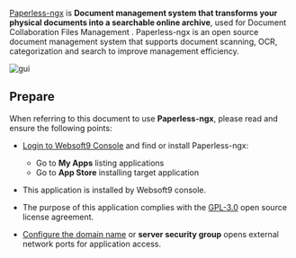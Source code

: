 [Paperless-ngx](https://docs.paperless-ngx.com ) is **Document management system that transforms your physical documents into a searchable online archive**, used for Document Collaboration Files Management . Paperless-ngx is an open source document management system that supports document scanning, OCR, categorization and search to improve management efficiency.


![gui](http://libs.websoft9.com/Websoft9/DocsPicture/zh/paperlessngx/paperlessngx-gui-websoft9.png)


## Prepare

When referring to this document to use **Paperless-ngx**, please read and ensure the following points:

- [Login to Websoft9 Console](./login-console) and find or install Paperless-ngx:
  - Go to **My Apps** listing applications 
  - Go to **App Store** installing target application

- This application is installed by Websoft9 console.


- The purpose of this application complies with the [GPL-3.0](https://opensource.org/licenses/GPL-3.0) open source license agreement.


- [Configure the domain name](./domain-set) or **server security group** opens external network ports for application access.